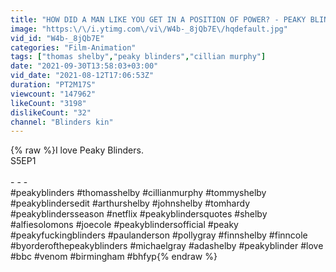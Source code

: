 ```yaml
---
title: "HOW DID A MAN LIKE YOU GET IN A POSITION OF POWER? - PEAKY BLINDERS"
image: "https:\/\/i.ytimg.com\/vi\/W4b-_8jQb7E\/hqdefault.jpg"
vid_id: "W4b-_8jQb7E"
categories: "Film-Animation"
tags: ["thomas shelby","peaky blinders","cillian murphy"]
date: "2021-09-30T13:58:03+03:00"
vid_date: "2021-08-12T17:06:53Z"
duration: "PT2M17S"
viewcount: "147962"
likeCount: "3198"
dislikeCount: "32"
channel: "Blinders kin"
---
```

{% raw %}I love Peaky Blinders.<br />S5EP1<br /><br />- - - <br />#peakyblinders #thomasshelby #cillianmurphy #tommyshelby #peakyblindersedit #arthurshelby #johnshelby #tomhardy #peakyblindersseason #netflix #peakyblindersquotes #shelby #alfiesolomons #joecole #peakyblindersofficial #peaky #peakyfuckingblinders #paulanderson #pollygray #finnshelby #finncole #byorderofthepeakyblinders #michaelgray #adashelby #peakyblinder #love #bbc #venom #birmingham #bhfyp{% endraw %}
